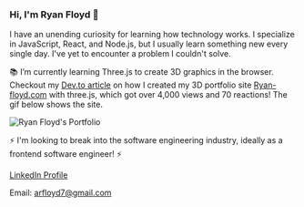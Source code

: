 ### Hi, I'm Ryan Floyd 👋 

I have an unending curiosity for learning how technology works. I specialize in JavaScript, React, and Node.js, but I usually learn something new every single day. I've yet to encounter a problem I couldn't solve. 

📚 I’m currently learning Three.js to create 3D graphics in the browser. Checkout my [Dev.to article](https://dev.to/mrryanfloyd/create-an-interactive-3d-portfolio-website-that-stands-out-to-employers-47gc) on how I created my 3D portfolio site [Ryan-floyd.com](https://www.ryan-floyd.com) with three.js, which got over 4,000 views and 70 reactions! The gif below shows the site.

![Ryan Floyd's Portfolio](https://raw.githubusercontent.com/MrRyanFloyd/Portfolio_2020/master/ryan_floyd_portfolio_gif.gif)

⚡ I'm looking to break into the software engineering industry, ideally as a frontend software engineer! ⚡

[LinkedIn Profile](https://www.linkedin.com/in/ryan-floyd/)

Email: [arfloyd7@gmail.com](mailto:arfloyd7@gmail.com)



